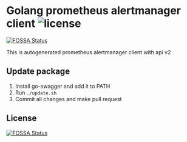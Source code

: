 # Golang prometheus alertmanager client ![license](https://img.shields.io/github/license/elemir/alertmanager.svg)
[![FOSSA Status](https://app.fossa.io/api/projects/git%2Bgithub.com%2Felemir%2Falertmanager.svg?type=shield)](https://app.fossa.io/projects/git%2Bgithub.com%2Felemir%2Falertmanager?ref=badge_shield)

This is autogenerated prometheus alertmanager client with api v2

## Update package

1. Install go-swagger and add it to PATH
2. Run `./update.sh`
3. Commit all changes and make pull request



## License
[![FOSSA Status](https://app.fossa.io/api/projects/git%2Bgithub.com%2Felemir%2Falertmanager.svg?type=large)](https://app.fossa.io/projects/git%2Bgithub.com%2Felemir%2Falertmanager?ref=badge_large)